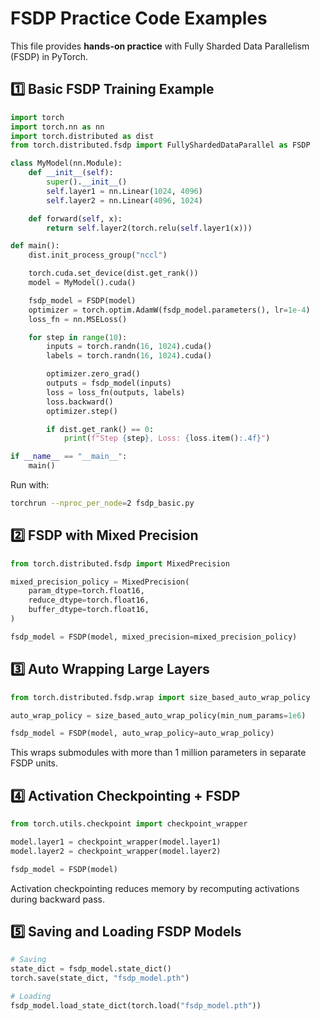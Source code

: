 # FSDP Practice Code Examples

This file provides **hands-on practice** with Fully Sharded Data Parallelism (FSDP) in PyTorch.

## 1️⃣ Basic FSDP Training Example

```python
import torch
import torch.nn as nn
import torch.distributed as dist
from torch.distributed.fsdp import FullyShardedDataParallel as FSDP

class MyModel(nn.Module):
    def __init__(self):
        super().__init__()
        self.layer1 = nn.Linear(1024, 4096)
        self.layer2 = nn.Linear(4096, 1024)

    def forward(self, x):
        return self.layer2(torch.relu(self.layer1(x)))

def main():
    dist.init_process_group("nccl")

    torch.cuda.set_device(dist.get_rank())
    model = MyModel().cuda()

    fsdp_model = FSDP(model)
    optimizer = torch.optim.AdamW(fsdp_model.parameters(), lr=1e-4)
    loss_fn = nn.MSELoss()

    for step in range(10):
        inputs = torch.randn(16, 1024).cuda()
        labels = torch.randn(16, 1024).cuda()

        optimizer.zero_grad()
        outputs = fsdp_model(inputs)
        loss = loss_fn(outputs, labels)
        loss.backward()
        optimizer.step()

        if dist.get_rank() == 0:
            print(f"Step {step}, Loss: {loss.item():.4f}")

if __name__ == "__main__":
    main()
```

Run with:

```bash
torchrun --nproc_per_node=2 fsdp_basic.py
```

## 2️⃣ FSDP with Mixed Precision

```python
from torch.distributed.fsdp import MixedPrecision

mixed_precision_policy = MixedPrecision(
    param_dtype=torch.float16,
    reduce_dtype=torch.float16,
    buffer_dtype=torch.float16,
)

fsdp_model = FSDP(model, mixed_precision=mixed_precision_policy)
```

## 3️⃣ Auto Wrapping Large Layers

```python
from torch.distributed.fsdp.wrap import size_based_auto_wrap_policy

auto_wrap_policy = size_based_auto_wrap_policy(min_num_params=1e6)

fsdp_model = FSDP(model, auto_wrap_policy=auto_wrap_policy)
```

This wraps submodules with more than 1 million parameters in separate FSDP units.

## 4️⃣ Activation Checkpointing + FSDP

```python
from torch.utils.checkpoint import checkpoint_wrapper

model.layer1 = checkpoint_wrapper(model.layer1)
model.layer2 = checkpoint_wrapper(model.layer2)

fsdp_model = FSDP(model)
```

Activation checkpointing reduces memory by recomputing activations during backward pass.

## 5️⃣ Saving and Loading FSDP Models

```python
# Saving
state_dict = fsdp_model.state_dict()
torch.save(state_dict, "fsdp_model.pth")

# Loading
fsdp_model.load_state_dict(torch.load("fsdp_model.pth"))
```
